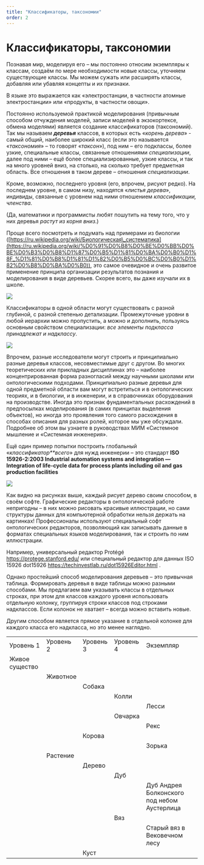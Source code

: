 ```yaml
---
title: "Классификаторы, таксономии"
order: 2
---
```


# Классификаторы, таксономии

Познавая мир, моделируя его – мы постоянно относим экземпляры к классам, создаём по мере необходимости новые классы, уточняем существующие классы. Мы можем сужать или расширять классы, добавляя или убавляя концепты и их признаки.

В языке это выражается как «электростанции, в частности атомные электростанции» или «продукты, в частности овощи».

Постоянно используемой практикой моделирования (привычным способом отчуждения моделей, записи моделей в экзокортексе, обмена моделями) является создание классификаторов (таксономий). Так мы называем ***деревья*** классов, в которых есть «*корень дерева*» - самый общий, наиболее широкий класс (если это называется «*таксономия*» – то говорят «*таксон*»), под ним – его подклассы, более узкие, специальные классы, связанные отношениями *специализации*, далее под ними – ещё более специализированные, узкие классы, и так на много уровней вниз, на столько, на сколько требует предметная область. Все отношения в таком дереве – отношения *специализации*.

Кроме, возможно, последнего уровня (его, впрочем, рисуют редко). На последнем уровне, в самом низу, находятся «*листья дерева*», индивиды, связанные с уровнем над ними отношением *классификации, членства*.

(Да, математики и программисты любят пошутить на тему того, что у них деревья *растут из корня вниз*.)

Проще всего посмотреть и подумать над примерами из биологии ([https://ru.wikipedia.org/wiki/Биологическая\_систематика](https://ru.wikipedia.org/wiki/%D0%91%D0%B8%D0%BE%D0%BB%D0%BE%D0%B3%D0%B8%D1%87%D0%B5%D1%81%D0%BA%D0%B0%D1%8F_%D1%81%D0%B8%D1%81%D1%82%D0%B5%D0%BC%D0%B0%D1%82%D0%B8%D0%BA%D0%B0)), это самое очевидное и очень развитое применение принципа организации результатов познания и моделирования в виде деревьев. Скорее всего, вы даже изучали их в школе.

![](/text/ontologics-sobr/2025-06-19T2004/5150/10.png)

Классификаторы в одной области могут существовать с разной глубиной, с разной степенью детализации. Промежуточные уровни в любой иерархии можно пропустить, а можно и дополнить, пользуясь основным свойством специализации: *все элементы подкласса принадлежат и надклассу*.

![](/text/ontologics-sobr/2025-06-19T2004/5150/11.png)

Впрочем, разные исследователи могут строить и принципиально разные деревья классов, несовместимые друг с другом. Во многих теоретических или прикладных дисциплинах это – наиболее концентрированная форма разногласий между научными школами или онтологическими подходами. Принципиально разные деревья для одной предметной области вам могут встретиться и в онтологических теориях, и в биологии, и в инженерии, и в справочниках оборудования на производстве. Иногда это признак фундаментальных расхождений в предпосылках моделирования (в самих принципах выделения объектов), но иногда это проявления того самого расхождения в способах описания для разных ролей, которое мы уже обсуждали. Подробнее об этом вы узнаете в руководствах МИМ «Системное мышление и «Системная инженерия».

Ещё один пример попытки построить глобальный «*классификатор**всего*» для нужд инженерии – это стандарт **ISO 15926-2:2003 Industrial automation systems and integration — Integration of life-cycle data for process plants including oil and gas production facilities**

![](/text/ontologics-sobr/2025-06-19T2004/5150/12.jpg)

Как видно на рисунках выше, каждый рисует дерево своим способом, в своём софте. Графические редакторы в онтологической работе непригодны – в них можно рисовать красивые иллюстрации, но сами структуры данных для компьютерной обработки нельзя держать на картинках! Профессионалы используют специальный софт онтологических редакторов, позволяющий как записывать данные в форматах специальных языков моделирования, так и строить по ним иллюстрации.

Например, универсальный редактор Protégé <https://protege.stanford.edu/> или специальный редактор для данных ISO 15926 dot15926 [https](https://techinvestlab.ru/dot15926Editor.html)[://](https://techinvestlab.ru/dot15926Editor.html)[techinvestlab](https://techinvestlab.ru/dot15926Editor.html)[.](https://techinvestlab.ru/dot15926Editor.html)[ru](https://techinvestlab.ru/dot15926Editor.html)[/](https://techinvestlab.ru/dot15926Editor.html)[dot](https://techinvestlab.ru/dot15926Editor.html)[15926](https://techinvestlab.ru/dot15926Editor.html)[Editor](https://techinvestlab.ru/dot15926Editor.html)[.](https://techinvestlab.ru/dot15926Editor.html)[html](https://techinvestlab.ru/dot15926Editor.html) .

Однако простейший способ моделирования деревьев – это привычная таблица. Формировать деревья в виде таблицы можно разными способами. Мы предлагаем вам указывать классы в отдельных строках, при этом для классов каждого уровня использовать отдельную колонку, группируя строки классов под строками надклассов. Если колонок не хватает – всегда можно вставить новые.

Другим способом является прямое указание в отдельной колонке для каждого класса его надкласса, но это менее наглядно.

|  |  |  |  |  |
| --- | --- | --- | --- | --- |
| Уровень 1 | Уровень 2 | Уровень 3 | Уровень 4 | Экземпляр |
| Живое существо |  |  |  |  |
|  | Животное |  |  |  |
|  |  | Собака |  |  |
|  |  |  | Колли |  |
|  |  |  |  | Лесси |
|  |  |  | Овчарка |  |
|  |  |  |  | Рекс |
|  |  | Корова |  |  |
|  |  |  |  | Зорька |
|  | Растение |  |  |  |
|  |  | Дерево |  |  |
|  |  |  | Дуб |  |
|  |  |  |  | Дуб Андрея Болконского под небом Аустерлица |
|  |  |  | Вяз |  |
|  |  |  |  | Старый вяз в Вековечном лесу |
|  |  | Куст |  |  |